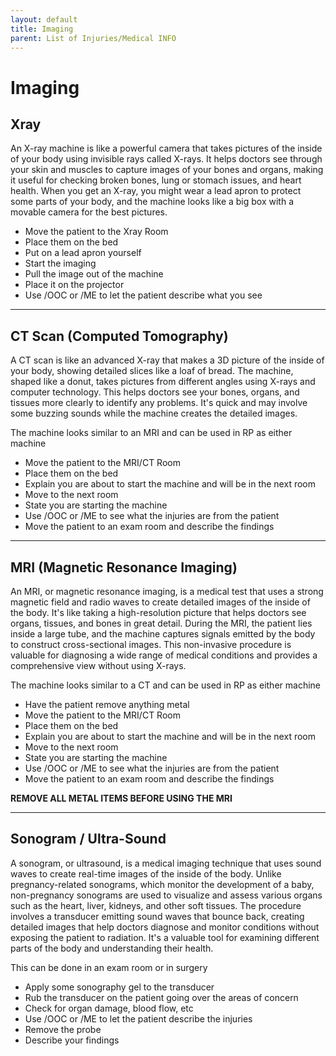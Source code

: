 ```yaml
---
layout: default
title: Imaging
parent: List of Injuries/Medical INFO
---
```


# Imaging

## Xray
An X-ray machine is like a powerful camera that takes pictures of the inside of your body using invisible rays called X-rays. It helps doctors see through your skin and muscles to capture images of your bones and organs, making it useful for checking broken bones, lung or stomach issues, and heart health. When you get an X-ray, you might wear a lead apron to protect some parts of your body, and the machine looks like a big box with a movable camera for the best pictures.

- Move the patient to the Xray Room
- Place them on the bed
- Put on a lead apron yourself
- Start the imaging
- Pull the image out of the machine
- Place it on the projector
- Use /OOC or /ME to let the patient describe what you see

---

## CT Scan (Computed Tomography)
A CT scan is like an advanced X-ray that makes a 3D picture of the inside of your body, showing detailed slices like a loaf of bread. The machine, shaped like a donut, takes pictures from different angles using X-rays and computer technology. This helps doctors see your bones, organs, and tissues more clearly to identify any problems. It's quick and may involve some buzzing sounds while the machine creates the detailed images.

The machine looks similar to an MRI and can be used in RP as either machine

- Move the patient to the MRI/CT Room
- Place them on the bed
- Explain you are about to start the machine and will be in the next room
- Move to the next room
- State you are starting the machine
- Use /OOC or /ME to see what the injuries are from the patient
- Move the patient to an exam room and describe the findings

---

## MRI (Magnetic Resonance Imaging)
An MRI, or magnetic resonance imaging, is a medical test that uses a strong magnetic field and radio waves to create detailed images of the inside of the body. It's like taking a high-resolution picture that helps doctors see organs, tissues, and bones in great detail. During the MRI, the patient lies inside a large tube, and the machine captures signals emitted by the body to construct cross-sectional images. This non-invasive procedure is valuable for diagnosing a wide range of medical conditions and provides a comprehensive view without using X-rays.

The machine looks similar to a CT and can be used in RP as either machine

- Have the patient remove anything metal
- Move the patient to the MRI/CT Room
- Place them on the bed
- Explain you are about to start the machine and will be in the next room
- Move to the next room
- State you are starting the machine
- Use /OOC or /ME to see what the injuries are from the patient
- Move the patient to an exam room and describe the findings

**REMOVE ALL METAL ITEMS BEFORE USING THE MRI**

---

## Sonogram / Ultra-Sound
A sonogram, or ultrasound, is a medical imaging technique that uses sound waves to create real-time images of the inside of the body. Unlike pregnancy-related sonograms, which monitor the development of a baby, non-pregnancy sonograms are used to visualize and assess various organs such as the heart, liver, kidneys, and other soft tissues. The procedure involves a transducer emitting sound waves that bounce back, creating detailed images that help doctors diagnose and monitor conditions without exposing the patient to radiation. It's a valuable tool for examining different parts of the body and understanding their health.

This can be done in an exam room or in surgery

- Apply some sonography gel to the transducer
- Rub the transducer on the patient going over the areas of concern
- Check for organ damage, blood flow, etc
- Use /OOC or /ME to let the patient describe the injuries
- Remove the probe
- Describe your findings